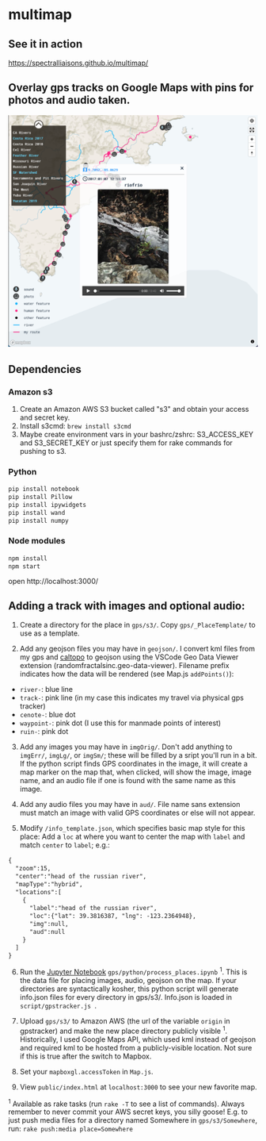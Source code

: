 # multimap

## See it in action
https://spectralliaisons.github.io/multimap/

## Overlay gps tracks on Google Maps with pins for photos and audio taken.
![an image examplar](./screenshot.png)

## Dependencies

### Amazon s3
1. Create an Amazon AWS S3 bucket called "s3" and obtain your access and secret key.
2. Install s3cmd: `brew install s3cmd`
3. Maybe create environment vars in your bashrc/zshrc: S3_ACCESS_KEY and S3_SECRET_KEY or just specify them for rake commands for pushing to s3.

### Python
```
pip install notebook
pip install Pillow
pip install ipywidgets
pip install wand
pip install numpy
```

### Node modules
```
npm install
npm start
```

open http://localhost:3000/

## Adding a track with images and optional audio:

1. Create a directory for the place in `gps/s3/`. Copy `gps/_PlaceTemplate/` to use as a template.

2. Add any geojson files you may have in `geojson/`. I convert kml files from my gps and [caltopo](https://caltopo.com/m/A912) to geojson using the VSCode Geo Data Viewer extension (randomfractalsinc.geo-data-viewer). Filename prefix indicates how the data will be rendered (see Map.js `addPoints()`):
- `river-`: blue line
- `track-`: pink line (in my case this indicates my travel via physical gps tracker)
- `cenote-`: blue dot
- `waypoint-`: pink dot (I use this for manmade points of interest)
- `ruin-`: pink dot

3. Add any images you may have in `imgOrig/`. Don't add anything to `imgErr/`, `imgLg/`, or `imgSm/`; these will be filled by a sript you'll run in a bit. If the python script finds GPS coordinates in the image, it will create a map marker on the map that, when clicked, will show the image, image name, and an audio file if one is found with the same name as this image.

4. Add any audio files you may have in `aud/`. File name sans extension must match an image with valid GPS coordinates or else will not appear.

5. Modify `/info_template.json`, which specifies basic map style for this place: Add a `loc` at where you want to center the map with `label` and match `center` to `label`; e.g.:

```
{
  "zoom":15,
  "center":"head of the russian river",
  "mapType":"hybrid",
  "locations":[
    {
      "label":"head of the russian river",
      "loc":{"lat": 39.3816387, "lng": -123.2364948},
      "img":null,
      "aud":null
    }
  ]
}
```

6. Run the [Jupyter Notebook](http://jupyter.org/install.html) `gps/python/process_places.ipynb` <sup>1</sup>. This is the data file for placing images, audio, geojson on the map. If your directories are syntactically kosher, this python script will generate info.json files for every directory in gps/s3/. Info.json is loaded in  `script/gpstracker.js `. 

7. Upload `gps/s3/` to Amazon AWS (the url of the variable `origin` in gpstracker) and make the new place directory publicly visible <sup>1</sup>. Historically, I used Google Maps API, which used kml instead of geojson and required kml to be hosted from a publicly-visible location. Not sure if this is true after the switch to Mapbox.

8. Set your `mapboxgl.accessToken` in `Map.js`.

9. View `public/index.html` at `localhost:3000` to see your new favorite map.

<sup>1</sup> Available as rake tasks (run ```rake -T``` to see a list of commands). Always remember to never commit your AWS secret keys, you silly goose! E.g. to just push media files for a directory named Somewhere in `gps/s3/Somewhere`, run: `rake push:media place=Somewhere`
